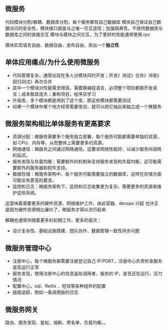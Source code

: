 ## 微服务

代码模块分割/解耦、数据库分割，每个服务都有自己数据库
模块自己保证自己数据访问的安全性，模块接口就是与之唯一交互途径；加强隔离性。不提供数据库与数据库之间的直接交互
模块与模块之间交互，为了更好的性能通常使用 rpc

模块实现语言自由、数据自由、发布自由，突出一个**独立性**

## 单体应用痛点/为什么使用微服务

- 代码管理复杂，通常出现在多人分模块同时开发；开发》测试》合并》冲突》回归测试》再次合并
- 其中一个模块对性能需求增高，需要换编程语言，必须整个项目都换开发语言；成本极其庞大；重构项目，程序员学习
- 升级库，多个模块都是用到了这个库，那这些模块都需要测试
- 如果一个模块中某个地方经常需要改动，就可以把它抽出来独立成一个微服务

## 微服务架构相比单体服务有更高要求

- 资源分配：微服务需要多个服务独立部署，每个服务可能都需要单独的资源，如 CPU、内存等，从而整体上需要更多的资源。
- 网络通信：微服务之间通过网络通信，这要求网络性能好，以减少服务间调用的延迟。
- 服务发现与负载均衡：需要额外的机制来支持服务发现和负载均衡，这可能需要额外的服务器和软件支持。
- 数据存储：微服务架构中，各个服务可能需要独立的数据库，这样在存储方面可能会有更高的要求。
- 监控和日志：微服务架构下，监控和日志收集更为复杂，需要更多的资源来维护这些系统。

这意味着需要更多的硬件资源、网络维护工作，由此容器、devops 兴起
也许正是因为硬件资源相比廉价了，微服务才得以流行起来

解耦也通常伴随着更多的初期工作，更多的层次：

- 设计复杂性、基础设施搭建、团队协作、数据管理一致性同步问题

## 微服务管理中心

- 注册中心，每个微服务都需要注册登记自己 IP:PORT，注册中心负责检查服务是否运行正常
- 服务发现，使用注册中心的信息返给调用者，服务的 IP，是否还在运行，压力情况
- 配置中心，sql、Redis 、短信等各种组件的配置
- 链路追踪，例如一条调用链的日志

## 微服务网关

路由、服务发现、鉴权、熔断、黑名单、负载均衡。。
